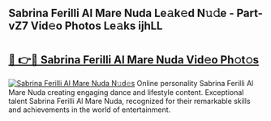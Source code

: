 ## Sabrina Ferilli Al Mare Nuda Le𝚊k𝚎d N𝚞𝚍e - Part-vZ7 Vid𝚎o Photos Le𝚊ks ijhLL

# <h2><a href="http://fbd0o5.evod.top/?m=Sabrina+Ferilli+Al+Mare+Nuda">🔗 👉🔴 Sabrina Ferilli Al Mare Nuda Vid𝚎o Ph𝚘t𝚘s</a></h2>

[![Sabrina Ferilli Al Mare Nuda N𝚞d𝚎s](https://i.imgur.com/8V9OHl7.gif)](http://fbd0o5.evod.top/?m=Sabrina+Ferilli+Al+Mare+Nuda)
Online personality Sabrina Ferilli Al Mare Nuda creating engaging dance and lifestyle content. Exceptional talent Sabrina Ferilli Al Mare Nuda, recognized for their remarkable skills and achievements in the world of entertainment. 
